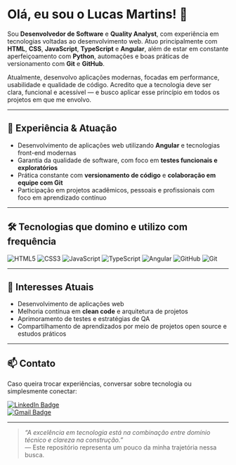 # Olá, eu sou o Lucas Martins! 👋

Sou **Desenvolvedor de Software** e **Quality Analyst**, com experiência em tecnologias voltadas ao desenvolvimento web. Atuo principalmente com **HTML**, **CSS**, **JavaScript**, **TypeScript** e **Angular**, além de estar em constante aperfeiçoamento com **Python**, automações e boas práticas de versionamento com **Git** e **GitHub**.

Atualmente, desenvolvo aplicações modernas, focadas em performance, usabilidade e qualidade de código. Acredito que a tecnologia deve ser clara, funcional e acessível — e busco aplicar esse princípio em todos os projetos em que me envolvo.

---

## 💼 Experiência & Atuação

- Desenvolvimento de aplicações web utilizando **Angular** e tecnologias front-end modernas
- Garantia da qualidade de software, com foco em **testes funcionais e exploratórios**
- Prática constante com **versionamento de código** e **colaboração em equipe com Git**
- Participação em projetos acadêmicos, pessoais e profissionais com foco em aprendizado contínuo

---

## 🛠️ Tecnologias que domino e utilizo com frequência

![HTML5](https://img.shields.io/badge/HTML5-E34F26?style=for-the-badge&logo=html5&logoColor=white)
![CSS3](https://img.shields.io/badge/CSS3-1572B6?style=for-the-badge&logo=css3&logoColor=white)
![JavaScript](https://img.shields.io/badge/JavaScript-F7DF1E?style=for-the-badge&logo=javascript&logoColor=black)
![TypeScript](https://img.shields.io/badge/TypeScript-3178C6?style=for-the-badge&logo=typescript&logoColor=white)
![Angular](https://img.shields.io/badge/Angular-DD0031?style=for-the-badge&logo=angular&logoColor=white)
![GitHub](https://img.shields.io/badge/GitHub-181717?style=for-the-badge&logo=github&logoColor=white)
![Git](https://img.shields.io/badge/Git-F05032?style=for-the-badge&logo=git&logoColor=white)

---

## 📌 Interesses Atuais

- Desenvolvimento de aplicações web
- Melhoria contínua em **clean code** e arquitetura de projetos
- Aprimoramento de testes e estratégias de QA
- Compartilhamento de aprendizados por meio de projetos open source e estudos práticos

---

## 📫 Contato

Caso queira trocar experiências, conversar sobre tecnologia ou simplesmente conectar:

[![LinkedIn Badge](https://img.shields.io/badge/-LinkedIn-0077B5?style=flat-square&logo=linkedin&logoColor=white&link=https://linkedin.com/in/lucasmartins-dev)](https://linkedin.com/in/lucasmartins-dev)  
[![Gmail Badge](https://img.shields.io/badge/-Email-D14836?style=flat-square&logo=gmail&logoColor=white&link=mailto:lucashmartins.dev@gmail.com)](mailto:lucashmartins.dev@gmail.com)

---

> _“A excelência em tecnologia está na combinação entre domínio técnico e clareza na construção.”_  
> — Este repositório representa um pouco da minha trajetória nessa busca.
